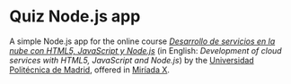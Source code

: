# Quiz Node.js app

A simple Node.js app for the online course [*Desarrollo de servicios en la nube con HTML5, JavaScript y Node.js*](https://miriadax.net/web/desarrollo-de-servicios-en-la-nube-con-html5-javascript-y-nodejs-2-edicion-/inicio) (in English: *Development of cloud services with HTML5, JavaScript and Node.js*) by the [Universidad Politécnica de Madrid](http://www.upm.es/), offered in [Miríada X](https://miriadax.net/home).
